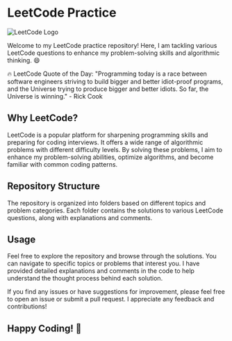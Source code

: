 # LeetCode Practice

![LeetCode Logo](leet-code-logo.png)

Welcome to my LeetCode practice repository! Here, I am tackling various LeetCode questions to enhance my problem-solving skills and algorithmic thinking. 😄

🔥 LeetCode Quote of the Day: "Programming today is a race between software engineers striving to build bigger and better idiot-proof programs, and the Universe trying to produce bigger and better idiots. So far, the Universe is winning." - Rick Cook

## Why LeetCode?

LeetCode is a popular platform for sharpening programming skills and preparing for coding interviews. It offers a wide range of algorithmic problems with different difficulty levels. By solving these problems, I aim to enhance my problem-solving abilities, optimize algorithms, and become familiar with common coding patterns.

## Repository Structure

The repository is organized into folders based on different topics and problem categories. Each folder contains the solutions to various LeetCode questions, along with explanations and comments.

## Usage

Feel free to explore the repository and browse through the solutions. You can navigate to specific topics or problems that interest you. I have provided detailed explanations and comments in the code to help understand the thought process behind each solution.

If you find any issues or have suggestions for improvement, please feel free to open an issue or submit a pull request. I appreciate any feedback and contributions!

## Happy Coding! 🚀
